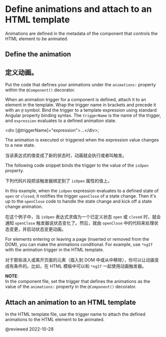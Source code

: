 # Define animations and attach to an HTML template

Animations are defined in the metadata of the component that controls the HTML element to be animated.

## Define the animation

## 定义动画。

Put the code that defines your animations under the `animations:` property within the `@Component()` decorator.

<code-example header="src/app/open-close.component.ts" path="animations/src/app/open-close.component.ts" region="component"></code-example>

When an animation trigger for a component is defined, attach it to an element in the template. Wrap the trigger name in brackets and precede it with an `@` symbol.
Bind the trigger to a template expression using standard Angular property binding syntax. The `triggerName` is the name of the trigger, and `expression` evaluates to a defined animation state.

<code-example format="typescript" language="typescript">

&lt;div [&commat;triggerName]="expression"&gt;&hellip;&lt;/div&gt;;

</code-example>

The animation is executed or triggered when the expression value changes to a new state.

当该表达式的值变成了新的状态时，动画就会执行或者叫触发。

The following code snippet binds the trigger to the value of the `isOpen` property.

下列代码片段把该触发器绑定到了 `isOpen` 属性的值上。

<code-example header="src/app/open-close.component.html" path="animations/src/app/open-close.component.1.html" region="trigger"></code-example>

In this example, when the `isOpen` expression evaluates to a defined state of `open` or `closed`, it notifies the trigger `openClose` of a state change.
Then it's up to the `openClose` code to handle the state change and kick off a state change animation.

在这个例子中，当 `isOpen` 表达式求值为一个已定义状态 `open` 或 `closed` 时，就会通知 `openClose` 触发器说状态变化了。然后，就由 `openClose` 中的代码来处理状态变更，并启动状态变更动画。

For elements entering or leaving a page \(inserted or removed from the DOM\), you can make the animations conditional.
For example, use `*ngIf` with the animation trigger in the HTML template.

对于那些进入或离开页面的元素（插入到 DOM 中或从中移除），你可以让动画变成有条件的。比如，在 HTML 模板中可以和 `*ngIf` 一起使用动画触发器。

<div class="alert is-helpful">

**NOTE**: <br />
In the component file, set the trigger that defines the animations as the value of the `animations:` property in the `@Component()` decorator.

## Attach an animation to an HTML template

In the HTML template file, use the trigger name to attach the defined animations to the HTML element to be animated.

</div>

@reviewed 2022-10-28
